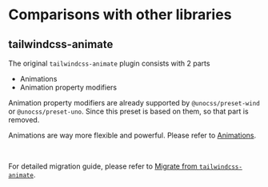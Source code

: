 # Comparisons with other libraries

## tailwindcss-animate

The original `tailwindcss-animate` plugin consists with 2 parts
- Animations 
- Animation property modifiers

Animation property modifiers are already supported by `@unocss/preset-wind` or `@unocss/preset-uno`. Since this preset is based on them, so that part is removed.

Animations are way more flexible and powerful. Please refer to [Animations](/animations/).

<br />

For detailed migration guide, please refer to [Migrate from `tailwindcss-animate`](./migration#tailwindcss-animate).
